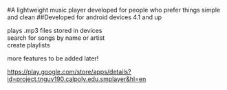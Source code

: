 #A lightweight music player developed for people who prefer things simple and clean
##Developed for android devices 4.1 and up <br />

plays .mp3 files stored in devices <br />
search for songs by name or artist <br />
create playlists  <br />

more features to be added later! <br />

https://play.google.com/store/apps/details?id=project.tnguy190.calpoly.edu.smplayer&hl=en
